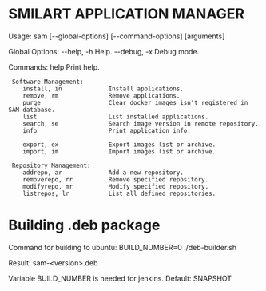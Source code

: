 # SMILART APPLICATION MANAGER #

  Usage:
        sam [--global-options] <command> [--command-options] [arguments]

  Global Options:
        --help, -h              Help.
        --debug, -x             Debug mode.


  Commands:
        help                    Print help.

     Software Management:
        install, in             Install applications.
        remove, rm              Remove applications.
        purge                   Clear docker images isn't registered in SAM database.
        list                    List installed applications.
        search, se              Search image version in remote repository.
        info                    Print application info.
     
        export, ex              Export images list or archive.
        import, im              Import images list or archive.

     Repository Management:
        addrepo, ar             Add a new repository.
        removerepo, rr          Remove specified repository.
        modifyrepo, mr          Modify specified repository.
        listrepos, lr           List all defined repositories.

# Building .deb package #

Command for building to ubuntu:
     BUILD_NUMBER=0 ./deb-builder.sh 

Result:
     sam-\<version\>.deb

Variable BUILD_NUMBER is needed for jenkins. Default: SNAPSHOT

